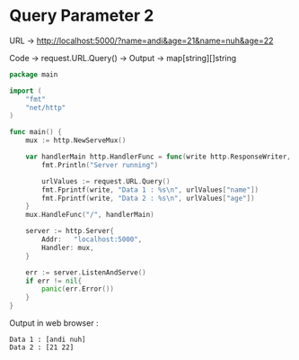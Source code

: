 # Query Parameter 2

URL -> [http://localhost:5000/?name=andi\&age=21\&name=nuh\&age=22](http://localhost:5000/?name=andi\&age=21\&name=nuh\&age=22)

Code -> request.URL.Query() -> Output -> map\[string]\[]string

```go
package main

import (
	"fmt"
	"net/http"
)

func main() {
	mux := http.NewServeMux()

	var handlerMain http.HandlerFunc = func(write http.ResponseWriter, request *http.Request) {
		fmt.Println("Server running")

		urlValues := request.URL.Query()
		fmt.Fprintf(write, "Data 1 : %s\n", urlValues["name"])
		fmt.Fprintf(write, "Data 2 : %s\n", urlValues["age"])
	}
	mux.HandleFunc("/", handlerMain)

	server := http.Server{
		Addr:   "localhost:5000",
		Handler: mux,
	}

	err := server.ListenAndServe()
	if err != nil{
		panic(err.Error())
	}
}
```

Output in web browser :&#x20;

```
Data 1 : [andi nuh]
Data 2 : [21 22]
```
